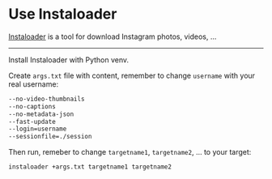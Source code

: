 # Use Instaloader

[Instaloader](https://instaloader.github.io/) is a tool for download Instagram photos, videos, ...

---

Install Instaloader with Python venv.

Create `args.txt` file with content, remember to change `username` with your real username:

```txt
--no-video-thumbnails
--no-captions
--no-metadata-json
--fast-update
--login=username
--sessionfile=./session
```

Then run, remeber to change `targetname1`, `targetname2`, ... to your target:

```sh
instaloader +args.txt targetname1 targetname2
```
